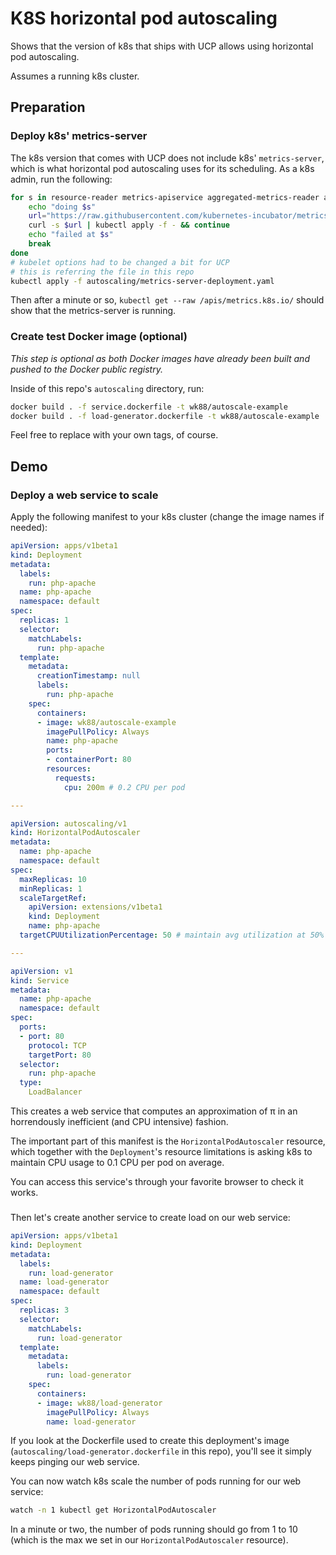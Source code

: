 # K8S horizontal pod autoscaling

Shows that the version of k8s that ships with UCP allows using horizontal pod autoscaling.

Assumes a running k8s cluster.

## Preparation

### Deploy k8s' metrics-server

The k8s version that comes with UCP does not include k8s' `metrics-server`, which is what horizontal pod autoscaling uses for its scheduling. As a k8s admin, run the following:
```bash
for s in resource-reader metrics-apiservice aggregated-metrics-reader auth-delegator auth-reader metrics-server-service; do
    echo "doing $s"
    url="https://raw.githubusercontent.com/kubernetes-incubator/metrics-server/master/deploy/1.8%2B/$s.yaml"
    curl -s $url | kubectl apply -f - && continue
    echo "failed at $s"
    break
done
# kubelet options had to be changed a bit for UCP
# this is referring the file in this repo
kubectl apply -f autoscaling/metrics-server-deployment.yaml
```

Then after a minute or so, `kubectl get --raw /apis/metrics.k8s.io/` should show that the metrics-server is running.

### Create test Docker image (optional)

*This step is optional as both Docker images have already been built and pushed to the Docker public registry.*

Inside of this repo's `autoscaling` directory, run:
```bash
docker build . -f service.dockerfile -t wk88/autoscale-example
docker build . -f load-generator.dockerfile -t wk88/autoscale-example
```
Feel free to replace with your own tags, of course.

## Demo

### Deploy a web service to scale

Apply the following manifest to your k8s cluster (change the image names if needed):
```yaml
apiVersion: apps/v1beta1
kind: Deployment
metadata:
  labels:
    run: php-apache
  name: php-apache
  namespace: default
spec:
  replicas: 1
  selector:
    matchLabels:
      run: php-apache
  template:
    metadata:
      creationTimestamp: null
      labels:
        run: php-apache
    spec:
      containers:
      - image: wk88/autoscale-example
        imagePullPolicy: Always
        name: php-apache
        ports:
        - containerPort: 80
        resources:
          requests:
            cpu: 200m # 0.2 CPU per pod

---

apiVersion: autoscaling/v1
kind: HorizontalPodAutoscaler
metadata:
  name: php-apache
  namespace: default
spec:
  maxReplicas: 10
  minReplicas: 1
  scaleTargetRef:
    apiVersion: extensions/v1beta1
    kind: Deployment
    name: php-apache
  targetCPUUtilizationPercentage: 50 # maintain avg utilization at 50% of max (ie 0.1 CPU) on each pod

---

apiVersion: v1
kind: Service
metadata:
  name: php-apache
  namespace: default
spec:
  ports:
  - port: 80
    protocol: TCP
    targetPort: 80
  selector:
    run: php-apache
  type:
    LoadBalancer
```

This creates a web service that computes an approximation of π in an horrendously inefficient (and CPU intensive) fashion.

The important part of this manifest is the `HorizontalPodAutoscaler` resource, which together with the `Deployment`'s resource limitations is asking k8s to maintain CPU usage to 0.1 CPU per pod on average.

You can access this service's through your favorite browser to check it works.

### 

Then let's create another service to create load on our web service:
```yaml
apiVersion: apps/v1beta1
kind: Deployment
metadata:
  labels:
    run: load-generator
  name: load-generator
  namespace: default
spec:
  replicas: 3
  selector:
    matchLabels:
      run: load-generator
  template:
    metadata:
      labels:
        run: load-generator
    spec:
      containers:
      - image: wk88/load-generator
        imagePullPolicy: Always
        name: load-generator
```

If you look at the Dockerfile used to create this deployment's image (`autoscaling/load-generator.dockerfile` in this repo), you'll see it simply keeps pinging our web service.

You can now watch k8s scale the number of pods running for our web service:
```bash
watch -n 1 kubectl get HorizontalPodAutoscaler
```

In a minute or two, the number of pods running should go from 1 to 10 (which is the max we set in our `HorizontalPodAutoscaler` resource).
